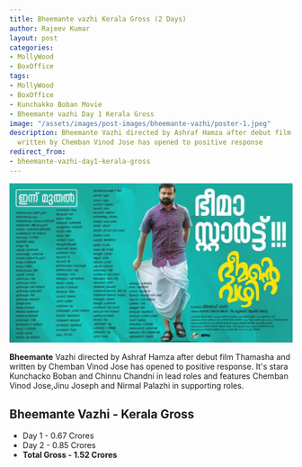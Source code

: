 ```yaml
---
title: Bheemante vazhi Kerala Gross (2 Days)
author: Rajeev Kumar
layout: post
categories:
- MollyWood
- BoxOffice
tags:
- MollyWood
- BoxOffice
- Kunchakko Boban Movie
- Bheemante vazhi Day 1 Kerala Gross
image: "/assets/images/post-images/bheemante-vazhi/poster-1.jpeg"
description: Bheemante Vazhi directed by Ashraf Hamza after debut film Thamasha and
  written by Chemban Vinod Jose has opened to positive response
redirect_from:
- bheemante-vazhi-day1-kerala-gross
---
```


![Bheemante Vazhi featured image](/assets/images/post-images/bheemante-vazhi/poster-1.jpeg)

**Bheemante** Vazhi directed by Ashraf Hamza after debut film Thamasha and written by Chemban Vinod Jose has opened to positive response. It's stara Kunchacko Boban and Chinnu Chandni in lead roles and features Chemban Vinod Jose,Jinu Joseph and Nirmal Palazhi in supporting roles.

## Bheemante Vazhi - Kerala Gross
- Day 1 - 0.67 Crores
- Day 2 - 0.85 Crores
- **Total Gross - 1.52 Crores**
